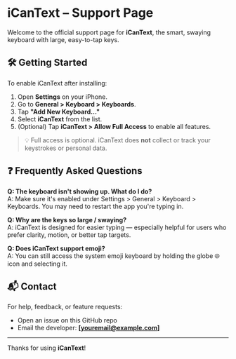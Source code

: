 # iCanText – Support Page

Welcome to the official support page for **iCanText**, the smart, swaying keyboard with large, easy-to-tap keys.

## 🛠 Getting Started

To enable iCanText after installing:

1. Open **Settings** on your iPhone.
2. Go to **General > Keyboard > Keyboards**.
3. Tap **"Add New Keyboard…"**
4. Select **iCanText** from the list.
5. (Optional) Tap **iCanText > Allow Full Access** to enable all features.

> 💡 Full access is optional. iCanText does **not** collect or track your keystrokes or personal data.

## ❓ Frequently Asked Questions

**Q: The keyboard isn't showing up. What do I do?**  
A: Make sure it's enabled under Settings > General > Keyboard > Keyboards. You may need to restart the app you're typing in.

**Q: Why are the keys so large / swaying?**  
A: iCanText is designed for easier typing — especially helpful for users who prefer clarity, motion, or better tap targets.

**Q: Does iCanText support emoji?**  
A: You can still access the system emoji keyboard by holding the globe 🌐 icon and selecting it.

## 📬 Contact

For help, feedback, or feature requests:

- Open an issue on this GitHub repo  
- Email the developer: **[youremail@example.com]**

---

Thanks for using **iCanText**!

